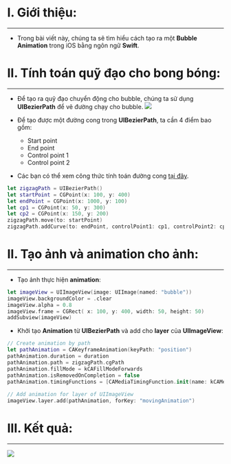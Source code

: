 # I. Giới thiệu:

-----


- Trong bài viết này, chúng ta sẽ tìm hiểu cách tạo ra một **Bubble Animation** trong iOS bằng ngôn ngữ **Swift**.

# II. Tính toán quỹ đạo cho bong bóng:

-----


- Để tạo ra quỹ đạo chuyển động cho bubble, chúng ta sử dụng **UIBezierPath** để vẽ đường chạy cho bubble.
![](https://images.viblo.asia/9e57bd3b-eeae-42d7-9d10-c0dcc4a1dfc6.png)

- Để tạo được một đường cong trong **UIBezierPath**, ta cần 4 điểm bao gồm:
    - Start point
    - End point
    - Control point 1
    - Control point 2

- Các bạn có thể xem công thức tính toán đường cong [tại đây](https://www.desmos.com/calculator/cahqdxeshd).

```swift
let zigzagPath = UIBezierPath()
let startPoint = CGPoint(x: 100, y: 400)
let endPoint = CGPoint(x: 1000, y: 100)
let cp1 = CGPoint(x: 50, y: 300)
let cp2 = CGPoint(x: 150, y: 200)
zigzagPath.move(to: startPoint)
zigzagPath.addCurve(to: endPoint, controlPoint1: cp1, controlPoint2: cp2)
```

# II. Tạo ảnh và animation cho ảnh:

-----


- Tạo ảnh thực hiện **animation**:
```swift
let imageView = UIImageView(image: UIImage(named: "bubble"))
imageView.backgroundColor = .clear
imageView.alpha = 0.8
imageView.frame = CGRect( x: 100, y: 400, width: 50, height: 50)
addSubview(imageView)
```

- Khởi tạo **Animation** từ **UIBezierPath** và add cho **layer** của **UIImageView**:
```swift
// Create animation by path
let pathAnimation = CAKeyframeAnimation(keyPath: "position")
pathAnimation.duration = duration
pathAnimation.path = zigzagPath.cgPath
pathAnimation.fillMode = kCAFillModeForwards
pathAnimation.isRemovedOnCompletion = false
pathAnimation.timingFunctions = [CAMediaTimingFunction.init(name: kCAMediaTimingFunctionEaseInEaseOut)]
                
// Add animation for layer of UIImageView
imageView.layer.add(pathAnimation, forKey: "movingAnimation")
```

# III. Kết quả:

-----


![](https://images.viblo.asia/c041de50-aa16-4a58-b574-9e3d788e4589.gif)